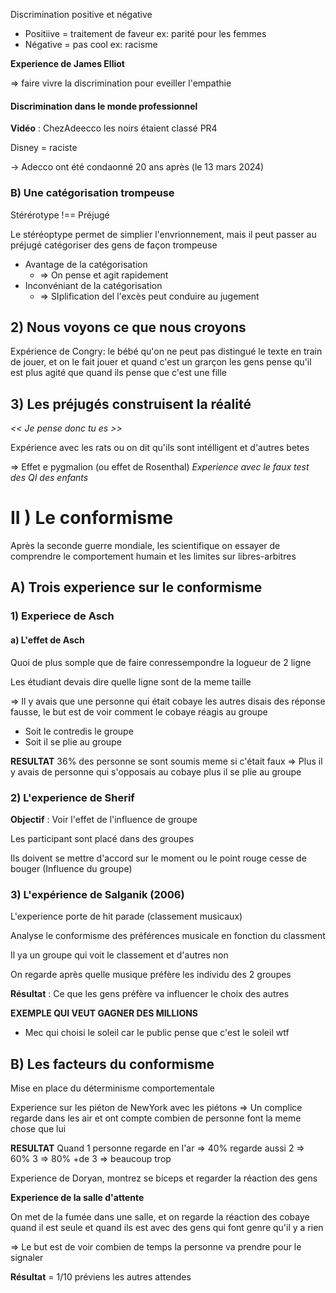 
Discrimination positive et négative
- Positiive = traitement de faveur ex: parité pour les femmes
- Négative = pas cool ex: racisme

**Experience de James Elliot**

=> faire vivre la discrimination pour eveiller l'empathie 


#### Discrimination dans le monde professionnel

**Vidéo** : ChezAdeecco les noirs étaient classé PR4

Disney = raciste

-> Adecco ont été condaonné 20 ans après (le 13 mars 2024)



### B) Une catégorisation trompeuse

Stérérotype !== Préjugé

Le stéréoptype permet de simplier l'envrionnement, mais il peut passer au préjugé catégoriser des gens de façon trompeuse

- Avantage de la catégorisation
	- => On pense et agit rapidement
- Inconvéniant de la catégorisation
	- => SIplification del l'excès peut conduire au jugement


## 2) Nous voyons ce que nous croyons

Expérience de Congry: le bébé qu'on ne peut pas distingué le texte en train de jouer, et on le fait jouer et quand c'est un grarçon les gens pense qu'il est plus agité que quand ils pense que c'est une fille


## 3) Les préjugés construisent la réalité

*<< Je pense donc tu es >>*

Expérience avec les rats ou on dit qu'ils sont intélligent et d'autres betes


=> Effet e pygmalion (ou effet de Rosenthal)
*Experience avec le faux test des QI des enfants*


# II ) Le conformisme

Après la seconde guerre mondiale, les scientifique on essayer de comprendre le comportement humain et les limites sur libres-arbitres

## A) Trois experience sur le conformisme

### 1) Experiece de Asch
#### a) L'effet de Asch

Quoi de plus somple que de faire conressempondre la logueur de 2 ligne

Les étudiant devais dire quelle ligne sont de la meme taille

=> Il y avais que une personne qui était cobaye les autres disais des réponse fausse, le but est de voir comment le cobaye réagis au groupe

- Soit le contredis le groupe
- Soit il se plie au groupe

**RESULTAT**
36% des personne se sont soumis meme si c'était faux
=> Plus il y avais de personne qui s'opposais au cobaye plus il se plie au groupe


### 2) L'experience de Sherif

**Objectif** : Voir l'effet de l'influence de groupe

Les participant sont placé dans des groupes

Ils doivent se mettre d'accord sur le moment ou le point rouge cesse de bouger
(Influence du groupe)


### 3) L'expérience de Salganik (2006)

L'experience porte de hit parade (classement musicaux)

Analyse le conformisme des préférences musicale en fonction du classment

Il ya un groupe qui voit le classement et d'autres non


On regarde après quelle musique préfère les individu des 2 groupes


**Résultat** : Ce que les gens préfère va influencer le choix des autres


**EXEMPLE QUI VEUT GAGNER DES MILLIONS**
- Mec qui choisi le soleil car le public pense que c'est le soleil wtf

## B) Les facteurs du conformisme


Mise en place du déterminisme comportementale

Experience sur les piéton de NewYork avec les piétons
=> Un complice regarde dans les air et ont compte combien de personne font la meme chose que lui

**RESULTAT**
Quand 1 personne regarde en l'ar => 40% regarde aussi
2 => 60%
3 => 80%
+de 3 => beaucoup trop


Experience de Doryan, montrez se biceps et regarder la réaction des gens


**Experience de la salle d'attente**

On met de la fumée dans une salle, et on regarde la réaction des cobaye quand il est seule et quand ils est avec des gens qui font genre qu'il y a rien

=> Le but est de voir combien de temps la personne va prendre pour le signaler

**Résultat** = 1/10 préviens les autres attendes







